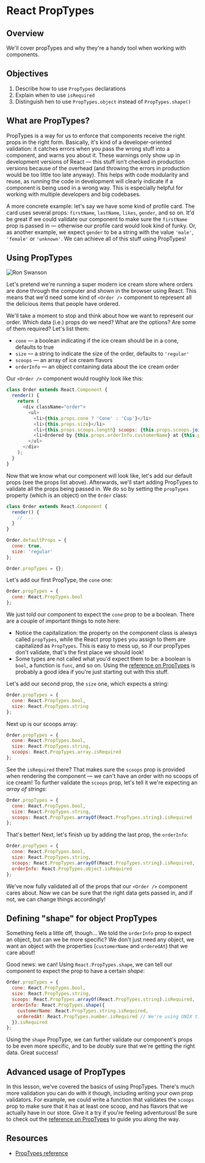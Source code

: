 # React PropTypes

## Overview

We'll cover propTypes and why they're a handy tool when working with components. 

## Objectives
1. Describe how to use `PropTypes` declarations
2. Explain when to use `isRequired`
3. Distinguish hen to use `PropTypes.object` instead of `PropTypes.shape()`

## What are PropTypes?
PropTypes is a way for us to enforce that components receive the right props in the right form. Basically, it's kind of
a developer-oriented validation: it catches errors when you pass the wrong stuff into a component, and warns you about
it. These warnings only show up in development versions of React — this stuff isn't checked in production versions
because of the overhead (and throwing the errors in production would be too little too late anyway). This helps with
code modularity and reuse, as running the code in development will clearly indicate if a component is being used in a
wrong way. This is especially helpful for working with multiple developers and big codebases.

A more concrete example: let's say we have some kind of profile card. The card uses several props: `firstName`,
`lastName`, `likes`, `gender`, and so on. It'd be great if we could validate our component to make sure the `firstName`
prop is passed in — otherwise our profile card would look kind of funky. Or, as another example, we expect `gender` to
be a string with the value `'male'`, `'female'` or `'unknown'`. We can achieve all of this stuff using PropTypes!

## Using PropTypes
![Ron Swanson](https://media.giphy.com/media/TyjjBG7GNdFxS/giphy.gif)

Let's pretend we're running a super modern ice cream store where orders are done through the computer and shown in the
browser using React. This means that we'd need some kind of `<Order />` component to represent all the delicious items
that people have ordered.

We'll take a moment to stop and think about how we want to represent our order. Which data (i.e.) props do we need? What
are the options? Are some of them required? Let's list them:

- `cone` — a boolean indicating if the ice cream should be in a cone, defaults to true
- `size` — a string to indicate the size of the order, defaults to `'regular'`
- `scoops` — an array of ice cream flavors
- `orderInfo` — an object containing data about the ice cream order

Our `<Order />` component would roughly look like this:

```js
class Order extends React.Component {
  render() {
    return (
      <div className="order">
        <ul>
          <li>{this.props.cone ? 'Cone' : 'Cup'}</li>
          <li>{this.props.size}</li>
          <li>{this.props.scoops.length} scoops: {this.props.scoops.join(', ')}</li>
          <li>Ordered by {this.props.orderInfo.customerName} at {this.props.orderInfo.orderedAt}.</li>
        </ul>
      </div>
    );
  }
}
```

Now that we know what our component will look like, let's add our default props (see the props list above). Afterwards,
we'll start adding PropTypes to validate all the props being passed in. We do so by setting the `propTypes` property
(which is an object) on the `Order` class:

```js
class Order extends React.Component {
  render() {
    // ...
  }
}

Order.defaultProps = {
  cone: true,
  size: 'regular'
};

Order.propTypes = {};
```

Let's add our first PropType, the `cone` one:

```js
Order.propTypes = {
  cone: React.PropTypes.bool
};
```

We just told our component to expect the `cone` prop to be a boolean. There are a couple of important things to note
here:
 
- Notice the capitalization: the property on the component class is always called `propTypes`, while
the React prop types you assign to them are capitalized as `PropTypes`. This is easy to mess up, so if our propTypes
don't validate, that's the first place we should look!
- Some types are not called what you'd expect them to be: a boolean is `bool`, a function is `func`, and so on. Using
the [reference on PropTypes][proptypes-reference] is
probably a good idea if you're just starting out with this stuff.

Let's add our second prop, the `size` one, which expects a string:

```js
Order.propTypes = {
  cone: React.PropTypes.bool,
  size: React.PropTypes.string
};
```

Next up is our scoops array:

```js
Order.propTypes = {
  cone: React.PropTypes.bool,
  size: React.PropTypes.string,
  scoops: React.PropTypes.array.isRequired
};
```

See the `isRequired` there? That makes sure the `scoops` prop is provided when rendering the component — we can't have
an order with no scoops of ice cream! To further validate the `scoops` prop, let's tell it we're expecting an _array of
strings_:

```js
Order.propTypes = {
  cone: React.PropTypes.bool,
  size: React.PropTypes.string,
  scoops: React.PropTypes.arrayOf(React.PropTypes.string).isRequired
};
```

That's better! Next, let's finish up by adding the last prop, the `orderInfo`:

```js
Order.propTypes = {
  cone: React.PropTypes.bool,
  size: React.PropTypes.string,
  scoops: React.PropTypes.arrayOf(React.PropTypes.string).isRequired,
  orderInfo: React.PropTypes.object.isRequired
};
```

We've now fully validated all of the props that our `<Order />` component cares about. Now we can be sure that the right
data gets passed in, and if not, we can change things accordingly!

## Defining "shape" for object PropTypes
Something feels a little off, though... We told the `orderInfo` prop to expect an object, but can we be more specific?
We don't just need any object, we want an object with the properties (`customerName` and `orderedAt`) that we care
about!

Good news: we can! Using `React.PropTypes.shape`, we can tell our component to expect the prop to have a certain _shape_:

```js
Order.propTypes = {
  cone: React.PropTypes.bool,
  size: React.PropTypes.string,
  scoops: React.PropTypes.arrayOf(React.PropTypes.string).isRequired,
  orderInfo: React.PropTypes.shape({
    customerName: React.PropTypes.string.isRequired,
    orderedAt: React.PropTypes.number.isRequired // We're using UNIX timestamps here
  }).isRequired
};
```

Using the `shape` PropType, we can further validate our component's props to be even more specific, and to be _doubly_
sure that we're getting the right data. Great success!

## Advanced usage of PropTypes
In this lesson, we've covered the basics of using PropTypes. There's much more validation you can do with it though,
including writing your own prop validators. For example, we could write a function that validates the `scoops` prop to
make sure that it has at least one scoop, and has flavors that we actually have in our store. Give it a try if you're
feeling adventurous! Be sure to check out the [reference on PropTypes][proptypes-reference] to guide you along the way.

## Resources
- [PropTypes reference][proptypes-reference]

[proptypes-reference]: [https://facebook.github.io/react/docs/reusable-components.html#prop-validation]
